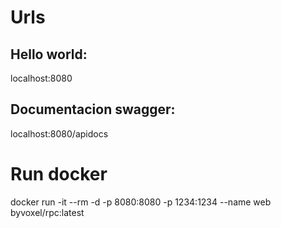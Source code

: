 # Urls
## Hello world:
localhost:8080
## Documentacion swagger:
localhost:8080/apidocs
# Run docker
docker run -it --rm -d -p 8080:8080 -p 1234:1234 --name web byvoxel/rpc:latest
